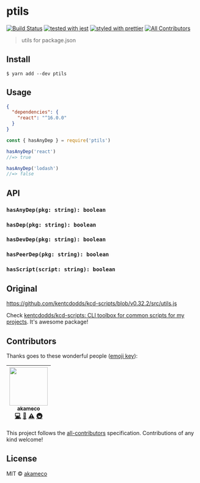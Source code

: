 # ptils

[![Build Status](https://travis-ci.org/akameco/ptils.svg?branch=master)](https://travis-ci.org/akameco/ptils)
[![tested with jest](https://img.shields.io/badge/tested_with-jest-99424f.svg)](https://github.com/facebook/jest)
[![styled with prettier](https://img.shields.io/badge/styled_with-prettier-ff69b4.svg)](https://github.com/prettier/prettier)
[![All Contributors](https://img.shields.io/badge/all_contributors-1-orange.svg?style=flat-square)](#contributors)

> utils for package.json

## Install

```
$ yarn add --dev ptils
```

## Usage

```json
{
  "dependencies": {
    "react": "^16.0.0"
  }
}
```

```js
const { hasAnyDep } = require('ptils')

hasAnyDep('react')
//=> true

hasAnyDep('lodash')
//=> false
```

## API

### `hasAnyDep(pkg: string): boolean`

### `hasDep(pkg: string): boolean`

### `hasDevDep(pkg: string): boolean`

### `hasPeerDep(pkg: string): boolean`

### `hasScript(script: string): boolean`

## Original

https://github.com/kentcdodds/kcd-scripts/blob/v0.32.2/src/utils.js

Check [kentcdodds/kcd-scripts: CLI toolbox for common scripts for my projects](https://github.com/kentcdodds/kcd-scripts). It's awesome package!

## Contributors

Thanks goes to these wonderful people ([emoji key](https://github.com/kentcdodds/all-contributors#emoji-key)):

<!-- ALL-CONTRIBUTORS-LIST:START - Do not remove or modify this section -->

<!-- prettier-ignore -->
| [<img src="https://avatars2.githubusercontent.com/u/4002137?v=4" width="100px;"/><br /><sub>akameco</sub>](http://akameco.github.io)<br />[💻](https://github.com/akameco/ptils/commits?author=akameco "Code") [📖](https://github.com/akameco/ptils/commits?author=akameco "Documentation") [⚠️](https://github.com/akameco/ptils/commits?author=akameco "Tests") [🚇](#infra-akameco "Infrastructure (Hosting, Build-Tools, etc)") |
| :---: |

<!-- ALL-CONTRIBUTORS-LIST:END -->

This project follows the [all-contributors](https://github.com/kentcdodds/all-contributors) specification. Contributions of any kind welcome!

## License

MIT © [akameco](http://akameco.github.io)
